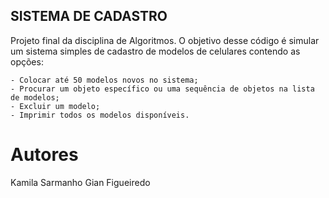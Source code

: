 ## SISTEMA DE CADASTRO

Projeto final da disciplina de Algoritmos. O objetivo desse código é simular um sistema simples de cadastro de modelos de celulares contendo as opções:

```
- Colocar até 50 modelos novos no sistema;
- Procurar um objeto específico ou uma sequência de objetos na lista de modelos;
- Excluir um modelo;
- Imprimir todos os modelos disponíveis.
```

# Autores

Kamila Sarmanho
Gian Figueiredo